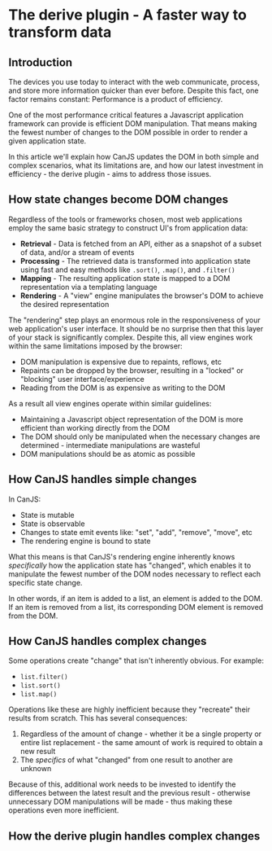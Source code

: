 # The derive plugin - A faster way to transform data


## Introduction

The devices you use today to interact with the web communicate, process, and
store more information quicker than ever before. Despite this fact,
one factor remains constant: Performance is a product of efficiency.

One of the most performance critical features a Javascript application
framework can provide is efficient DOM manipulation. That means making the
fewest number of changes to the DOM possible in order to render a given
application state.

In this article we'll explain how CanJS updates the DOM in both simple and
complex scenarios, what its limitations are, and how our latest investment
in efficiency - the derive plugin - aims to address those issues.


## How state changes become DOM changes

Regardless of the tools or frameworks chosen, most web applications employ
the same basic strategy to construct UI's from application data:

- **Retrieval** - Data is fetched from an API, either as a snapshot of a
  subset of data, and/or a stream of events
- **Processing** - The retrieved data is transformed into application state
  using fast and easy methods like `.sort()`, `.map()`, and `.filter()`
- **Mapping** - The resulting application state is mapped to a DOM
  representation via a templating language
- **Rendering** - A "view" engine manipulates the browser's DOM to
  achieve the desired representation

The "rendering" step plays an enormous role in the responsiveness of your web
application's user interface. It should be no surprise then that this layer of
your stack is significantly complex. Despite this, all view engines work
within the same limitations imposed by the browser:

- DOM manipulation is expensive due to repaints, reflows, etc
- Repaints can be dropped by the browser, resulting in a "locked" or
  "blocking" user interface/experience
- Reading from the DOM is as expensive as writing to the DOM

As a result all view engines operate within similar guidelines:

- Maintaining a Javascript object representation of the DOM is more efficient
  than working directly from the DOM
- The DOM should only be manipulated when the necessary changes are determined -
  intermediate manipulations are wasteful
- DOM manipulations should be as atomic as possible




## How CanJS handles simple changes

In CanJS:

- State is mutable
- State is observable
- Changes to state emit events like: "set", "add", "remove", "move", etc
- The rendering engine is bound to state

What this means is that CanJS's rendering engine inherently knows *specifically*
how the application state has "changed", which enables it to manipulate the
fewest number of the DOM nodes necessary to reflect each specific state change.

In other words, if an item is added to a list, an element is added to the DOM.
If an item is removed from a list, its corresponding DOM element is removed
from the DOM.


## How CanJS handles complex changes

Some operations create "change" that isn't inherently obvious. For
example:

- `list.filter()`
- `list.sort()`
- `list.map()`

Operations like these are highly inefficient because they "recreate"
their results from scratch. This has several consequences:

1. Regardless of the amount of change - whether it be a single property or
   entire list replacement - the same amount of work is required
   to obtain a new result
1. The *specifics* of what "changed" from one result to another are unknown

Because of this, additional work needs to be invested to identify the
differences between the latest result and the previous result - otherwise
unnecessary DOM manipulations will be made - thus making these operations
even more inefficient.


## How the derive plugin handles complex changes